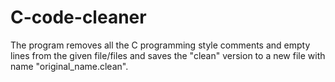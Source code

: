 # C-code-cleaner
The program removes all the C programming style comments and empty lines from the given file/files and saves the "clean" version to a new file with name "original_name.clean".
